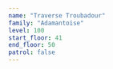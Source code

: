 ```yaml
---
name: "Traverse Troubadour"
family: "Adamantoise"
level: 100
start_floor: 41
end_floor: 50
patrol: false
---
```

